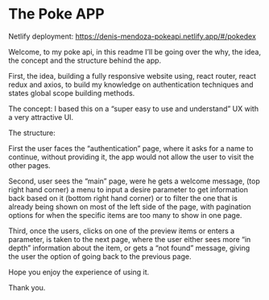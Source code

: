 # The Poke APP

Netlify deployment: https://denis-mendoza-pokeapi.netlify.app/#/pokedex 

Welcome, to my poke api, in this readme I’ll be going over the why, the idea, the concept and the structure behind the app. 

First, the idea, building a fully responsive website using, react router, react redux and axios, to build my knowledge on authentication techniques and states global scope building methods. 

The concept: I based this on a “super easy to use and understand” UX with a very attractive UI.

The structure: 

First the user faces the “authentication” page, where it asks for a name to continue, without providing it, the app would not allow the user to visit the other pages. 

Second, user sees the “main” page, were he gets a welcome message, (top right hand corner) a menu to input a desire parameter to get information back based on it  (bottom right hand corner) or to filter the one that is already being shown on most of the left side of the page, with pagination options for when the specific items are too many to show in one page. 

Third, once the users, clicks on one of the preview items or enters a parameter, is taken to the next page, where the user either sees more “in depth” information about the item, or gets a “not found” message, giving the user the option of going back to the previous page.

Hope you enjoy the experience of using it.

Thank you.
